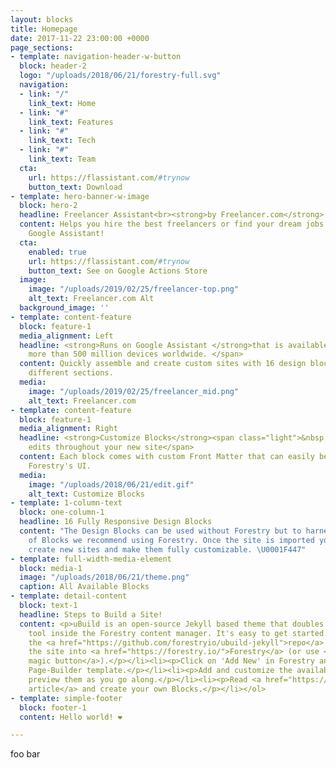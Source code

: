 ```yaml
---
layout: blocks
title: Homepage
date: 2017-11-22 23:00:00 +0000
page_sections:
- template: navigation-header-w-button
  block: header-2
  logo: "/uploads/2018/06/21/forestry-full.svg"
  navigation:
  - link: "/"
    link_text: Home
  - link: "#"
    link_text: Features
  - link: "#"
    link_text: Tech
  - link: "#"
    link_text: Team
  cta:
    url: https://flassistant.com/#trynow
    button_text: Download
- template: hero-banner-w-image
  block: hero-2
  headline: Freelancer Assistant<br><strong>by Freelancer.com</strong>
  content: Helps you hire the best freelancers or find your dream jobs right on your
    Google Assistant!
  cta:
    enabled: true
    url: https://flassistant.com/#trynow
    button_text: See on Google Actions Store
  image:
    image: "/uploads/2019/02/25/freelancer-top.png"
    alt_text: Freelancer.com Alt
  background_image: ''
- template: content-feature
  block: feature-1
  media_alignment: Left
  headline: <strong>Runs on Google Assistant </strong>that is available on<span class="light">
    more than 500 million devices worldwide. </span>
  content: Quickly assemble and create custom sites with 16 design blocks for seven
    different sections.
  media:
    image: "/uploads/2019/02/25/freelancer_mid.png"
    alt_text: Freelancer.com
- template: content-feature
  block: feature-1
  media_alignment: Right
  headline: <strong>Customize Blocks</strong><span class="light">&nbsp;to make quick
    edits throughout your new site</span>
  content: Each block comes with custom Front Matter that can easily be edited in
    Forestry's UI.
  media:
    image: "/uploads/2018/06/21/edit.gif"
    alt_text: Customize Blocks
- template: 1-column-text
  block: one-column-1
  headline: 16 Fully Responsive Design Blocks
  content: "The Design Blocks can be used without Forestry but to harness the power
    of Blocks we recommend using Forestry. Once the site is imported you can immediately
    create new sites and make them fully customizable. \U0001F447"
- template: full-width-media-element
  block: media-1
  image: "/uploads/2018/06/21/theme.png"
  caption: All Available Blocks
- template: detail-content
  block: text-1
  headline: Steps to Build a Site!
  content: <p>uBuild is an open-source Jekyll based theme that doubles as a builder
    tool inside the Forestry content manager. It's easy to get started!</p><ol><li><p>Fork
    the <a href="https://github.com/forestryio/ubuild-jekyll">repo</a> and import
    the site into <a href="https://forestry.io/">Forestry</a> (or use <a href="https://forestry.io/blog/ubuild-a-new-theme-for-static-sites-using-blocks#even-quicker-start">our
    magic button</a>).</p></li><li><p>Click on 'Add New' in Forestry and select the
    Page-Builder template.</p></li><li><p>Add and customize the available Blocks and
    preview them as you go along.</p></li><li><p>Read <a href="https://forestry.io/blog/ubuild-a-new-theme-for-static-sites-using-blocks/">our
    article</a> and create your own Blocks.</p></li></ol>
- template: simple-footer
  block: footer-1
  content: Hello world! ❤︎

---
```

foo bar